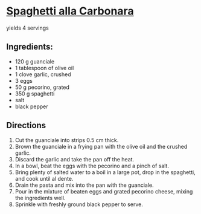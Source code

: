 # [Spaghetti alla Carbonara](https://www.accademiaitalianadellacucina.it/it/ricette/ricetta/spaghetti-alla-carbonara)

yields 4 servings

## Ingredients:

* 120 g guanciale
* 1 tablespoon of olive oil
* 1 clove garlic, crushed
* 3 eggs
* 50 g pecorino, grated
* 350 g spaghetti
* salt
* black pepper

## Directions

1. Cut the guanciale into strips 0.5 cm thick.
2. Brown the guanciale in a frying pan with the olive oil and the crushed garlic.
3. Discard the garlic and take the pan off the heat.
4. In a bowl, beat the eggs with the pecorino and a pinch of salt.
5. Bring plenty of salted water to a boil in a large pot, drop in the spaghetti, and cook until al dente.
6. Drain the pasta and mix into the pan with the guanciale.
7. Pour in the mixture of beaten eggs and grated pecorino cheese, mixing the ingredients well.
8. Sprinkle with freshly ground black pepper to serve.
